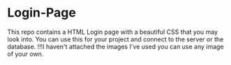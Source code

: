 # Login-Page
This repo contains a HTML Login page with a beautiful CSS that you may look into. You can use this for your project and connect to the server or the database.
!!!I haven't attached the images I've used you can use any image of your own.
